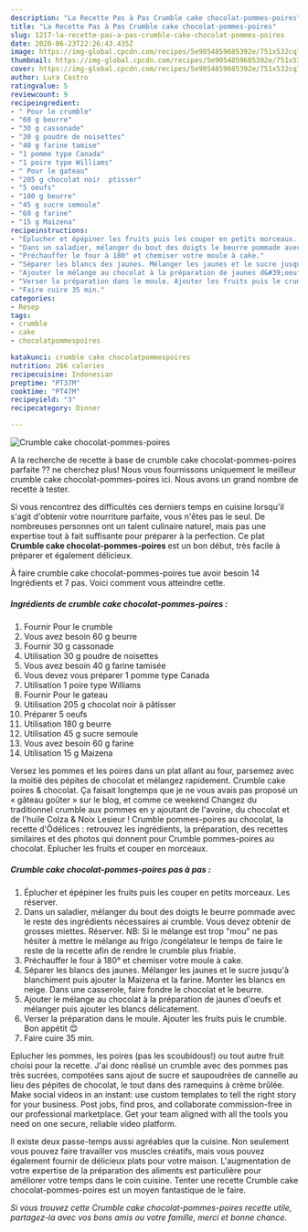 ```yaml
---
description: "La Recette Pas à Pas Crumble cake chocolat-pommes-poires"
title: "La Recette Pas à Pas Crumble cake chocolat-pommes-poires"
slug: 1217-la-recette-pas-a-pas-crumble-cake-chocolat-pommes-poires
date: 2020-06-23T22:26:43.435Z
image: https://img-global.cpcdn.com/recipes/5e9054859685392e/751x532cq70/crumble-cake-chocolat-pommes-poires-photo-principale-de-la-recette.jpg
thumbnail: https://img-global.cpcdn.com/recipes/5e9054859685392e/751x532cq70/crumble-cake-chocolat-pommes-poires-photo-principale-de-la-recette.jpg
cover: https://img-global.cpcdn.com/recipes/5e9054859685392e/751x532cq70/crumble-cake-chocolat-pommes-poires-photo-principale-de-la-recette.jpg
author: Lura Castro
ratingvalue: 5
reviewcount: 9
recipeingredient:
- " Pour le crumble"
- "60 g beurre"
- "30 g cassonade"
- "30 g poudre de noisettes"
- "40 g farine tamise"
- "1 pomme type Canada"
- "1 poire type Williams"
- " Pour le gateau"
- "205 g chocolat noir  ptisser"
- "5 oeufs"
- "180 g beurre"
- "45 g sucre semoule"
- "60 g farine"
- "15 g Maizena"
recipeinstructions:
- "Éplucher et épépiner les fruits puis les couper en petits morceaux. Les réserver."
- "Dans un saladier, mélanger du bout des doigts le beurre pommade avec le reste des ingrédients nécessaires ai crumble. Vous devez obtenir de grosses miettes. Réserver. NB: Si le mélange est trop &#34;mou&#34; ne pas hésiter à mettre le mélange au frigo /congélateur le temps de faire le reste de la recette afin de rendre le crumble plus friable."
- "Préchauffer le four à 180° et chemiser votre moule à cake."
- "Séparer les blancs des jaunes. Mélanger les jaunes et le sucre jusqu&#39;à blanchiment puis ajouter la Maizena et la farine. Monter les blancs en neige. Dans une casserole, faire fondre le chocolat et le beurre."
- "Ajouter le mélange au chocolat à la préparation de jaunes d&#39;oeufs et mélanger puis ajouter les blancs délicatement."
- "Verser la préparation dans le moule. Ajouter les fruits puis le crumble. Bon appétit 😊"
- "Faire cuire 35 min."
categories:
- Resep
tags:
- crumble
- cake
- chocolatpommespoires

katakunci: crumble cake chocolatpommespoires 
nutrition: 266 calories
recipecuisine: Indonesian
preptime: "PT37M"
cooktime: "PT47M"
recipeyield: "3"
recipecategory: Dinner

---
```



![Crumble cake chocolat-pommes-poires](https://img-global.cpcdn.com/recipes/5e9054859685392e/751x532cq70/crumble-cake-chocolat-pommes-poires-photo-principale-de-la-recette.jpg)

A la recherche de recette à base de crumble cake chocolat-pommes-poires parfaite ?? ne cherchez plus! Nous vous fournissons uniquement le meilleur crumble cake chocolat-pommes-poires ici. Nous avons un grand nombre de recette à tester.

Si vous rencontrez des difficultés ces derniers temps en cuisine lorsqu'il s'agit d'obtenir votre nourriture parfaite, vous n'êtes pas le seul. De nombreuses personnes ont un talent culinaire naturel, mais pas une expertise tout à fait suffisante pour préparer à la perfection. Ce plat <strong> Crumble cake chocolat-pommes-poires </strong> est un bon début, très facile à préparer et également délicieux.

<!--inarticleads1-->

À faire crumble cake chocolat-pommes-poires tue avoir besoin 14 Ingrédients et 7 pas. Voici comment vous atteindre cette.

##### Ingrédients de crumble cake chocolat-pommes-poires :

1. Fournir  Pour le crumble
1. Vous avez besoin 60 g beurre
1. Fournir 30 g cassonade
1. Utilisation 30 g poudre de noisettes
1. Vous avez besoin 40 g farine tamisée
1. Vous devez vous préparer 1 pomme type Canada
1. Utilisation 1 poire type Williams
1. Fournir  Pour le gateau
1. Utilisation 205 g chocolat noir à pâtisser
1. Préparer 5 oeufs
1. Utilisation 180 g beurre
1. Utilisation 45 g sucre semoule
1. Vous avez besoin 60 g farine
1. Utilisation 15 g Maizena


Versez les pommes et les poires dans un plat allant au four, parsemez avec la moitié des pépites de chocolat et mélangez rapidement. Crumble cake poires &amp; chocolat. Ça faisait longtemps que je ne vous avais pas proposé un « gâteau goûter » sur le blog, et comme ce weekend Changez du traditionnel crumble aux pommes en y ajoutant de l&#39;avoine, du chocolat et de l&#39;huile Colza &amp; Noix Lesieur ! Crumble pommes-poires au chocolat, la recette d&#39;Ôdélices : retrouvez les ingrédients, la préparation, des recettes similaires et des photos qui donnent pour Crumble pommes-poires au chocolat. Eplucher les fruits et couper en morceaux. 

<!--inarticleads2-->

##### Crumble cake chocolat-pommes-poires pas à pas :

1. Éplucher et épépiner les fruits puis les couper en petits morceaux. Les réserver.
1. Dans un saladier, mélanger du bout des doigts le beurre pommade avec le reste des ingrédients nécessaires ai crumble. Vous devez obtenir de grosses miettes. Réserver. NB: Si le mélange est trop &#34;mou&#34; ne pas hésiter à mettre le mélange au frigo /congélateur le temps de faire le reste de la recette afin de rendre le crumble plus friable.
1. Préchauffer le four à 180° et chemiser votre moule à cake.
1. Séparer les blancs des jaunes. Mélanger les jaunes et le sucre jusqu&#39;à blanchiment puis ajouter la Maizena et la farine. Monter les blancs en neige. Dans une casserole, faire fondre le chocolat et le beurre.
1. Ajouter le mélange au chocolat à la préparation de jaunes d&#39;oeufs et mélanger puis ajouter les blancs délicatement.
1. Verser la préparation dans le moule. Ajouter les fruits puis le crumble. Bon appétit 😊
1. Faire cuire 35 min.


Eplucher les pommes, les poires (pas les scoubidous!) ou tout autre fruit choisi pour la recette. J&#39;ai donc réalisé un crumble avec des pommes pas très sucrées, compotées sans ajout de sucre et saupoudrées de cannelle au lieu des pépites de chocolat, le tout dans des ramequins à crème brûlée. Make social videos in an instant: use custom templates to tell the right story for your business. Post jobs, find pros, and collaborate commission-free in our professional marketplace. Get your team aligned with all the tools you need on one secure, reliable video platform. 

<!--inarticleads1-->

<p>
Il existe deux passe-temps aussi agréables que la cuisine. Non seulement vous pouvez faire travailler vos muscles créatifs, mais vous pouvez également fournir de délicieux plats pour votre maison. L'augmentation de votre expertise de la préparation des aliments est particulière pour améliorer votre temps dans le coin cuisine. Tenter une recette Crumble cake chocolat-pommes-poires est un moyen fantastique de le faire.
</p>

<p>
<i>Si vous trouvez cette Crumble cake chocolat-pommes-poires recette utile, partagez-la avec vos bons amis ou votre famille, merci et bonne chance.</i>
</p>
